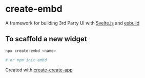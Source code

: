 # create-embd

A framework for building 3rd Party UI with [Svelte.js](https://svelte.dev) and [esbuild](https://esbuild.github.io/)

## To scaffold a new widget

```bash
npx create-embd <name>

# or npm init embd
```

Created with [create-create-app](https://github.com/uetchy/create-create-app)
